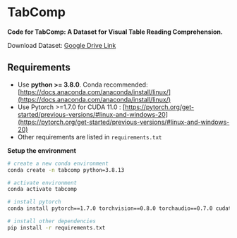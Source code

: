 # TabComp

**Code for TabComp: A Dataset for Visual Table Reading Comprehension.**

Download Dataset: [Google Drive Link](https://drive.google.com/drive/folders/12HIC98MdG9AGx7LQYnpYHl8iuEngNe7s?usp=sharing)

## Requirements
- Use **python >= 3.8.0**. Conda recommended: [https://docs.anaconda.com/anaconda/install/linux/](https://docs.anaconda.com/anaconda/install/linux/)
- Use Pytorch >=1.7.0 for CUDA 11.0 : [https://pytorch.org/get-started/previous-versions/#linux-and-windows-20](https://pytorch.org/get-started/previous-versions/#linux-and-windows-20)
- Other requirements are listed in `requirements.txt`

**Setup the environment**
```bash
# create a new conda environment
conda create -n tabcomp python=3.8.13

# activate environment
conda activate tabcomp

# install pytorch
conda install pytorch==1.7.0 torchvision==0.8.0 torchaudio==0.7.0 cudatoolkit=11.0 -c pytorch

# install other dependencies
pip install -r requirements.txt
```
